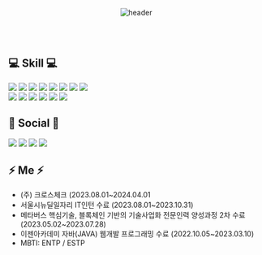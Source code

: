 

<!--
**rosencrantz96/rosencrantz96** is a ✨ _special_ ✨ repository because its `README.md` (this file) appears on your GitHub profile.



- 🔭 I’m currently working on ... 
- 🌱 I’m currently learning ... blockchain
- 👯 I’m looking to collaborate on ... 
- 🤔 I’m looking for help with ...
- 💬 Ask me about ... 
- 📫 How to reach me: ... 
- 😄 Pronouns: ...
- ⚡ Fun fact: ...    
<br>

  ![SooKyoung's GitHub stats](https://github-readme-stats.vercel.app/api?username=rosencrantz96&theme=dracula&show_icons=true)
  
  <br>
-->


<div align="center">
  
  ![header](https://capsule-render.vercel.app/api?type=waving&color=auto&height=300&section=header&text=SooKyoung%20Kwon&fontSize=90&animation=twinkling)
  
</div>
<br>
<br>
<div>
  <h2>  💻 Skill 💻 </h2>
    <img src="https://img.shields.io/badge/Node.js-339933?style=flat-square&logo=Node.js&logoColor=white">
    <img src="https://img.shields.io/badge/ts-node-3178C6?style=flat-square&logo=ts-node&logoColor=white"/>
    <img src="https://img.shields.io/badge/TypeScript-3178C6?style=flat-square&logo=typescript&logoColor=black">
    <img src="https://img.shields.io/badge/Sequelize-52b0e7?style=flat-square&logo=Sequelize&logoColor=white">
    <img src="https://img.shields.io/badge/MySQL-4479A1?style=flat-square&logo=MySQL&logoColor=white">
    <img src="https://img.shields.io/badge/oracle-F80000?style=flat-square&logo=oracle&logoColor=white">
    <img src="https://img.shields.io/badge/java-007396?style=flat-square&logo=OpenJDK&logoColor=white">
    <img src="https://img.shields.io/badge/Spring%20Boot-6DB33F?style=flat-square&logo=SpringBoot&logoColor=white"> <br>
    <img src="https://img.shields.io/badge/javascript-F7DF1E?style=flat-square&logo=javascript&logoColor=black">
    <img src="https://img.shields.io/badge/HTML5-E34F26?style=flat-square&logo=HTML5&logoColor=white">
    <img src="https://img.shields.io/badge/CSS3-1572B6?style=flat-square&logo=CSS3&logoColor=white">
    <img src="https://img.shields.io/badge/GitHub Actions-2088FF?style=flat-square&logo=GitHub Actions&logoColor=white">
    <img src="https://img.shields.io/badge/Amazon%20EC2-FF9900?style=flat-square&logo=Amazon%20EC2&logoColor=white">
    <img src="https://img.shields.io/badge/Amazon%20S3-569A31?style=flat-square&logo=Amazon%20S3&logoColor=white">
</div>



<div>
  <h2> 🔗 Social 🔗 </h2>
  <a href="https://github.com/rosencrantz96"><img src="https://img.shields.io/badge/github-181717?style=flat-square&logo=github&logoColor=white"></a>
  <a href="https://velog.io/@rosencrantz96"><img src="https://img.shields.io/badge/velog-20c997?style=flat-square&logo=velog&logoColor=white"></a>
  <a href="mailto:topgdvidsyb@gmail.com"><img src="https://img.shields.io/badge/gmail-EA4335?style=flat-square&logo=gmail&logoColor=white"></a>
  <a href="https://www.linkedin.com/in/%EC%88%98%EA%B2%BD-%EA%B6%8C-6b6ba5271/"><img src="https://img.shields.io/badge/LinkedIn-0A66C2?style=flat-square&logo=LinkedIn&logoColor=white"></a>
</div>



<h2> ⚡ Me ⚡ </h2>

* (주) 크로스체크 (2023.08.01~2024.04.01<br>
* 서울시뉴딜일자리 IT인턴 수료 (2023.08.01~2023.10.31)<br>
* 메타버스 핵심기술, 블록체인 기반의 기술사업화 전문인력 양성과정 2차 수료 (2023.05.02~2023.07.28) <br>
* 이젠아카데미 자바(JAVA) 웹개발 프로그래밍 수료 (2022.10.05~2023.03.10) <br>
* MBTI: ENTP / ESTP







